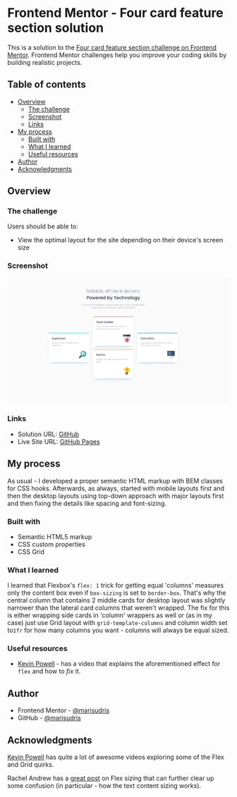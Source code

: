 # Frontend Mentor - Four card feature section solution

This is a solution to the [Four card feature section challenge on Frontend Mentor](https://www.frontendmentor.io/challenges/four-card-feature-section-weK1eFYK). Frontend Mentor challenges help you improve your coding skills by building realistic projects.

## Table of contents

- [Overview](#overview)
  - [The challenge](#the-challenge)
  - [Screenshot](#screenshot)
  - [Links](#links)
- [My process](#my-process)
  - [Built with](#built-with)
  - [What I learned](#what-i-learned)
  - [Useful resources](#useful-resources)
- [Author](#author)
- [Acknowledgments](#acknowledgments)

## Overview

### The challenge

Users should be able to:

- View the optimal layout for the site depending on their device's screen size

### Screenshot

![](./design/my-solution.png)

### Links

- Solution URL: [GitHub](h)
- Live Site URL: [GitHub Pages]()

## My process

As usual - I developed a proper semantic HTML markup with BEM classes for CSS hooks. Afterwards, as always, started with mobile layouts first and then the desktop layouts using top-down approach with major layouts first and then fixing the details like spacing and font-sizing.

### Built with

- Semantic HTML5 markup
- CSS custom properties
- CSS Grid

### What I learned

I learned that Flexbox's `flex: 1` trick for getting equal 'columns' measures only the content box even if `box-sizing` is set to `border-box`. That's why the central column that contains 2 middle cards for desktop layout was slightly narrower than the lateral card columns that weren't wrapped. The fix for this is either wrapping side cards in 'column' wrappers as well or (as in my case) just use Grid layout with `grid-template-columns` and column width set to`1fr` for how many columns you want - columns will always be equal sized.

### Useful resources

- [Kevin Powell](https://www.youtube.com/watch?v=fm3dSg4cxRI) - has a video that explains the aforementioned effect for `flex` and how to _fix_ it.

## Author

- Frontend Mentor - [@marisudris](https://www.frontendmentor.io/profile/marisudris)
- GitHub - [@marisudris](https://www.github.com/marisudris)

## Acknowledgments

[Kevin Powell](https://www.youtube.com/kevinpowell) has quite a lot of awesome videos exploring some of the Flex and Grid quirks.

Rachel Andrew has a [great post](https://www.smashingmagazine.com/2018/09/flexbox-sizing-flexible-box/) on Flex sizing that can further clear up some confusion (in particular - how the text content sizing works).
